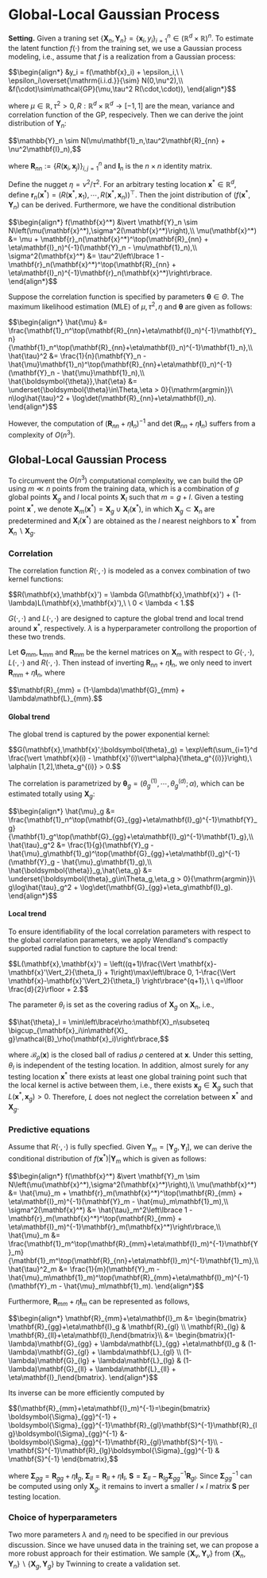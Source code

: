 # Global-Local Gaussian Process
**Setting.** Given a traning set $\lbrace \mathbf{X}_ n,\mathbf{Y}_ n\rbrace = \lbrace \mathbf{x}_ i,y_ i\rbrace_ {i=1}^n \in (\mathbb{R}^d\times\mathbb{R})^n.$  To estimate the latent function
$f(\cdot)$ from the training set, we use a Gaussian process modeling, i.e., assume that $f$ is a realization from a Gaussian process:
<p>$$\begin{align*}
  &y_i = f(\mathbf{x}_i) + \epsilon_i,\ \ \epsilon_i\overset{\mathrm{i.i.d.}}{\sim} N(0,\nu^2),\\
  &f(\cdot)\sim\mathcal{GP}(\mu,\tau^2 R(\cdot,\cdot)),
\end{align*}$$</p>

where $\mu\in\mathbb{R},\tau^2 >0, R:\mathbb{R}^d\times\mathbb{R}^d\to[-1,1]$ are the mean, variance and correlation function of the GP, respecively. Then we can derive the joint distribution of $\mathbf{Y}_n:$
<p>$$\mathbb{Y}_n \sim N(\mu\mathbf{1}_n,\tau^2\mathbf{R}_{nn} + \nu^2\mathbf{I}_n),$$</p>

where $\mathbf{R}_ {nn} := \lbrace R(\mathbf{x}_ i,\mathbf{x}_ j)\rbrace_ {i,j=1}^n$ and $\mathbf{I}_ n$ is the $n\times n$ identity matrix.

Define the nugget $\eta = \nu^2/\tau^2.$ For an arbitrary testing location $\mathbf{x}^{* }\in\mathbb{R}^d,$ define $\mathbf{r}_ n(\mathbf{x}^{* }) = \left(R(\mathbf{x}^{* },\mathbf{x}_1),\cdots,R(\mathbf{x}^{* },\mathbf{x}_n)\right)^\top.$ Then the joint distribution of $(f(\mathbf{x}^{* },\mathbf{Y}_n)$ can be derived. Furthermore, we have the conditional distribution

<p>$$\begin{align*}
  f(\mathbf{x}^*) &\vert \mathbf{Y}_n \sim N\left(\mu(\mathbf{x}^*),\sigma^2(\mathbf{x}^*)\right),\\
  \mu(\mathbf{x}^*) &= \mu + \mathbf{r}_n(\mathbf{x}^*)^\top(\mathbf{R}_{nn} + \eta\mathbf{I}_n)^{-1}(\mathbf{Y}_n - \mu\mathbf{1}_n),\\
  \sigma^2(\mathbf{x}^*) &= \tau^2\left\lbrace 1 - \mathbf{r}_n(\mathbf{x}^*)^\top(\mathbf{R}_{nn} + \eta\mathbf{I}_n)^{-1}\mathbf{r}_n(\mathbf{x}^*)\right\rbrace.
\end{align*}$$</p>

Suppose the correlation function is specified by parameters $\boldsymbol{\theta}\in\Theta.$ The maximum likelihood estimation (MLE) of $\mu,\tau^2,\eta$ and $\boldsymbol{\theta}$ are given as follows:
<p>$$\begin{align*}
  \hat{\mu} &= \frac{\mathbf{1}_n^\top(\mathbf{R}_{nn}+\eta\mathbf{I}_n)^{-1}\mathbf{Y}_n}{\mathbf{1}_n^\top(\mathbf{R}_{nn}+\eta\mathbf{I}_n)^{-1}\mathbf{1}_n},\\
  \hat{\tau}^2 &= \frac{1}{n}(\mathbf{Y}_n - \hat{\mu}\mathbf{1}_n)^\top(\mathbf{R}_{nn}+\eta\mathbf{I}_n)^{-1}(\mathbf{Y}_n - \hat{\mu}\mathbf{1}_n),\\
  \hat{\boldsymbol{\theta}},\hat{\eta} &= \underset{\boldsymbol{\theta}\in\Theta,\eta > 0}{\mathrm{argmin}}\ n\log\hat{\tau}^2 + \log\det(\mathbf{R}_{nn}+\eta\mathbf{I}_n).
\end{align*}$$</p>

However, the computation of $(\mathbf{R}_ {nn}+\eta\mathbf{I}_ n)^{-1}$ and $\det(\mathbf{R}_ {nn}+\eta\mathbf{I}_ n)$ suffers from a complexity of $O(n^3).$

## Global-Local Gaussian Process
To circumvent the $O(n^3)$ computational complexity, we can build the GP using $m \ll n$ points from the training data, which is a combination of $g$ global points $\mathbf{X}_ g$ and $l$ local points $\mathbf{X}_ l$ such that $m = g + l.$ Given a testing point $\mathbf{x}^{* },$ we denote $\mathbf{X}_ m(\mathbf{x}^{* }) = \mathbf{X}_ g \cup \mathbf{X}_ l(\mathbf{x}^{* }),$ in which $\mathbf{X}_ g\subset \mathbf{X}_ n$ are predetermined and $\mathbf{X}_ l(\mathbf{x}^{* })$ are obtained as the $l$ nearest neighbors to $\mathbf{x}^{* }$ from $\mathbf{X}_ n\backslash \mathbf{X}_ g.$

### Correlation
The correlation function $R(\cdot,\cdot)$ is modeled as a convex combination of two kernel functions:
<p>$$R(\mathbf{x},\mathbf{x}') = \lambda G(\mathbf{x},\mathbf{x}') + (1-\lambda)L(\mathbf{x},\mathbf{x}'),\ \ 0 < \lambda < 1.$$</p>

$G(\cdot,\cdot)$ and $L(\cdot,\cdot)$ are designed to capture the global trend and local trend around $\mathbf{x}^{* },$ respectively. $\lambda$ is a hyperparameter controllong the proportion of these two trends.

Let $\mathbf{G}_ {mm},\mathbf{L}_ {mm}$ and $\mathbf{R}_ {mm}$ be the kernel matrices on $\mathbf{X}_ m$ with respect to $G(\cdot,\cdot),L(\cdot,\cdot)$ and $R(\cdot,\cdot).$ Then instead of inverting $\mathbf{R}_ {nn} + \eta\mathbf{I}_ n,$ we only need to invert $\mathbf{R}_ {mm} + \eta\mathbf{I}_ n,$ where
<p>$$\mathbf{R}_{mm} = (1-\lambda)\mathbf{G}_{mm} + \lambda\mathbf{L}_{mm}.$$</p>

#### Global trend
The global trend is captured by the power exponential kernel:
<p>$$G(\mathbf{x},\mathbf{x}';\boldsymbol{\theta}_g) = \exp\left(\sum_{i=1}^d \frac{\vert \mathbf{x}(i) - \mathbf{x}'(i)\vert^\alpha}{\theta_g^{(i)}}\right),\ \alpha\in [1,2],\theta_g^{(i)} > 0.$$</p>

The correlation is parametrized by $\boldsymbol{\theta}_g = (\theta_g^{(1)},\cdots,\theta_g^{(d)};\alpha),$ which can be estimated totally using $\mathbf{X}_g:$
<p>$$\begin{align*}
  \hat{\mu}_g &= \frac{\mathbf{1}_n^\top(\mathbf{G}_{gg}+\eta\mathbf{I}_g)^{-1}\mathbf{Y}_g}{\mathbf{1}_g^\top(\mathbf{G}_{gg}+\eta\mathbf{I}_g)^{-1}\mathbf{1}_g},\\
  \hat{\tau}_g^2 &= \frac{1}{g}(\mathbf{Y}_g - \hat{\mu}_g\mathbf{1}_g)^\top(\mathbf{G}_{gg}+\eta\mathbf{I}_g)^{-1}(\mathbf{Y}_g - \hat{\mu}_g\mathbf{1}_g),\\
  \hat{\boldsymbol{\theta}}_g,\hat{\eta_g} &= \underset{\boldsymbol{\theta}_g\in\Theta_g,\eta_g > 0}{\mathrm{argmin}}\ g\log\hat{\tau}_g^2 + \log\det(\mathbf{G}_{gg}+\eta_g\mathbf{I}_g).
\end{align*}$$</p>

#### Local trend
To ensure identifiability of the local correlation parameters with respect to the global correlation parameters, we apply Wendland's compactly supported radial function to capture the local trend:
<p>$$L(\mathbf{x},\mathbf{x}') = \left((q+1)\frac{\Vert \mathbf{x}-\mathbf{x}'\Vert_2}{\theta_l} + 1\right)\max\left\lbrace 0, 1-\frac{\Vert \mathbf{x}-\mathbf{x}'\Vert_2}{\theta_l} \right\rbrace^{q+1},\ \ q=\lfloor \frac{d}{2}\rfloor + 2.$$</p>

The parameter $\theta_l$ is set as the covering radius of $\mathbf{X}_ g$ on $\mathbf{X}_ n,$ i.e.,
<p>$$\hat{\theta}_l = \min\left\lbrace\rho:\mathbf{X}_n\subseteq \bigcup_{\mathbf{x}_i\in\mathbf{X}_ g}\mathcal{B}_\rho(\mathbf{x}_i)\right\rbrace,$$</p>

where $\mathcal{B}_ \rho(\mathbf{x})$ is the closed ball of radius $\rho$ centered at $\mathbf{x}.$ Under this setting, $\theta_ l$ is independent of the testing location. In addition, almost surely for any testing location $\mathbf{x}^{* }$ there exists at least one global training point such that the local kernel is active between them, i.e., there exists $\mathbf{x}_ g\in\mathbf{X}_ g$ such that $L(\mathbf{x}^{* },\mathbf{x}_ g) > 0.$ Therefore, $L$ does not neglect the correlation between $\mathbf{x}^{* }$ and $\mathbf{X}_ g.$



### Predictive equations
Assume that $R(\cdot,\cdot)$ is fully specfied. Given $\mathbf{Y}_ m = [\mathbf{Y}_ g,\mathbf{Y}_ l],$ we can derive the conditional distribution of $f(\mathbf{x}^{* })\vert\mathbf{Y}_ m$ which is given as follows:
<p>$$\begin{align*}
  f(\mathbf{x}^*) &\vert \mathbf{Y}_m \sim N\left(\mu(\mathbf{x}^*),\sigma^2(\mathbf{x}^*)\right),\\
  \mu(\mathbf{x}^*) &= \hat{\mu}_m + \mathbf{r}_m(\mathbf{x}^*)^\top(\mathbf{R}_{mm} + \eta\mathbf{I}_m)^{-1}(\mathbf{Y}_m - \hat{mu}_m\mathbf{1}_m),\\
  \sigma^2(\mathbf{x}^*) &= \hat{\tau}_m^2\left\lbrace 1 - \mathbf{r}_m(\mathbf{x}^*)^\top(\mathbf{R}_{mm} + \eta\mathbf{I}_m)^{-1}\mathbf{r}_m(\mathbf{x}^*)\right\rbrace,\\
  \hat{\mu}_m &= \frac{\mathbf{1}_m^\top(\mathbf{R}_{mm}+\eta\mathbf{I}_m)^{-1}\mathbf{Y}_m}{\mathbf{1}_m^\top(\mathbf{R}_{nn}+\eta\mathbf{I}_m)^{-1}\mathbf{1}_m},\\
  \hat{\tau}^2_m &= \frac{1}{m}(\mathbf{Y}_m - \hat{\mu}_m\mathbf{1}_m)^\top(\mathbf{R}_{mm}+\eta\mathbf{I}_m)^{-1}(\mathbf{Y}_m - \hat{\mu}_m\mathbf{1}_m).
\end{align*}$$</p>

Furthermore, $\mathbf{R}_ {mm}+\eta\mathbf{I}_ m$ can be represented as follows,
<p>$$\begin{align*}
  \mathbf{R}_{mm}+\eta\mathbf{I}_m &= \begin{bmatrix} \mathbf{R}_{gg}+\eta\mathbf{I}_g & \mathbf{R}_{gl} \\ \mathbf{R}_{lg} & \mathbf{R}_{ll}+\eta\mathbf{I}_l\end{bmatrix}\\
  &= \begin{bmatrix}(1-\lambda)\mathbf{G}_{gg} + \lambda\mathbf{L}_{gg} +\eta\mathbf{I}_g & (1-\lambda)\mathbf{G}_{gl} + \lambda\mathbf{L}_{gl} \\ 
  (1-\lambda)\mathbf{G}_{lg} + \lambda\mathbf{L}_{lg} & (1-\lambda)\mathbf{G}_{ll} + \lambda\mathbf{L}_{ll} + \eta\mathbf{I}_l\end{bmatrix}.
\end{align*}$$</p>

Its inverse can be more efficiently computed by 
<p>$$(\mathbf{R}_{mm}+\eta\mathbf{I}_m)^{-1}=\begin{bmatrix}
  \boldsymbol{\Sigma}_{gg}^{-1} + \boldsymbol{\Sigma}_{gg}^{-1}\mathbf{R}_{gl}\mathbf{S}^{-1}\mathbf{R}_{lg}\boldsymbol{\Sigma}_{gg}^{-1} &-\boldsymbol{\Sigma}_{gg}^{-1}\mathbf{R}_{gl}\mathbf{S}^{-1}\\
  -\mathbf{S}^{-1}\mathbf{R}_{lg}\boldsymbol{\Sigma}_{gg}^{-1} & \mathbf{S}^{-1}
  \end{bmatrix},$$</p>

where $\boldsymbol{\Sigma}_ {gg} = \mathbf{R}_ {gg} + \eta\mathbf{I}_ g,\ \boldsymbol{\Sigma}_ {ll} = \mathbf{R}_ {ll} + \eta\mathbf{I}_ l,\ \mathbf{S} = \boldsymbol{\Sigma}_ {ll} - \mathbf{R}_ {lg}\boldsymbol{\Sigma}_ {gg}^{-1}\mathbf{R}_ {gl}.$ Since $\boldsymbol{\Sigma}_ {gg}^{-1}$ can be computed using only $\mathbf{X}_ g,$ it remains to invert a smaller $l\times l$ matrix $\mathbf{S}$ per testing location.

### Choice of hyperparameters
Two more parameters $\lambda$ and $\eta_l$ need to be specified in our previous discussion. Since we have unused data in the training set, we can propose a more robust approach for their estimation. We sample $\lbrace \mathbf{X}_ v,\mathbf{Y}_ v\rbrace$ from $\lbrace \mathbf{X}_ n,\mathbf{Y}_ n\rbrace \backslash \lbrace \mathbf{X}_ g,\mathbf{Y}_ g\rbrace$ by Twinning to create a validation set.
